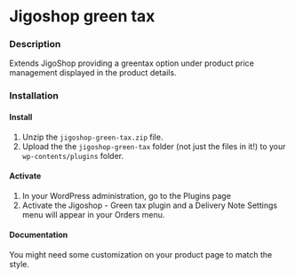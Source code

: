 # Jigoshop green tax

### Description
Extends JigoShop providing a greentax option under product price management displayed in the product details.

### Installation
#### Install

1. Unzip the `jigoshop-green-tax.zip` file. 
1. Upload the the `jigoshop-green-tax` folder (not just the files in it!) to your `wp-contents/plugins` folder.

#### Activate

1. In your WordPress administration, go to the Plugins page
2. Activate the Jigoshop - Green tax plugin and a Delivery Note Settings menu will appear
   in your Orders menu.

#### Documentation

You might need some customization on your product page to match the style.
